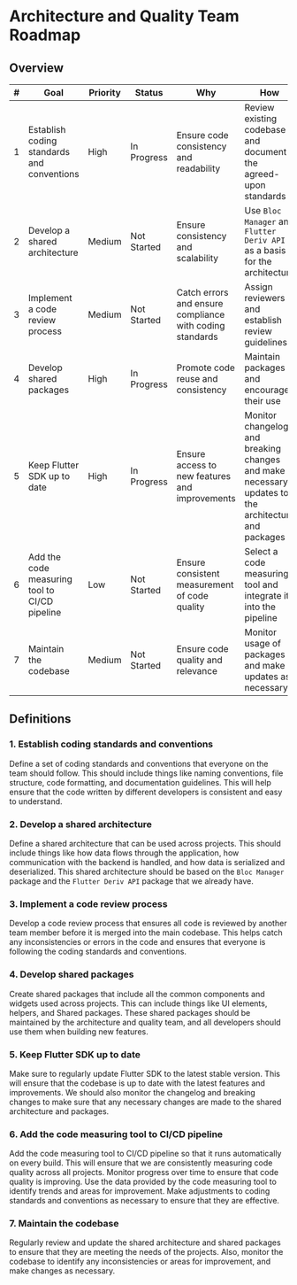 # Architecture and Quality Team Roadmap

## Overview

| # | Goal | Priority | Status | Why | How |
| --- | --- | --- | --- | --- | --- |
| 1 | Establish coding standards and conventions | High | In Progress | Ensure code consistency and readability | Review existing codebase and document the agreed-upon standards |
| 2 | Develop a shared architecture | Medium | Not Started | Ensure consistency and scalability | Use `Bloc Manager` and `Flutter Deriv API` as a basis for the architecture |
| 3 | Implement a code review process | Medium | Not Started | Catch errors and ensure compliance with coding standards | Assign reviewers and establish review guidelines |
| 4 | Develop shared packages | High | In Progress | Promote code reuse and consistency | Maintain packages and encourage their use |
| 5 | Keep Flutter SDK up to date | High | In Progress | Ensure access to new features and improvements | Monitor changelog and breaking changes and make necessary updates to the architecture and packages |
| 6 | Add the code measuring tool to CI/CD pipeline | Low | Not Started | Ensure consistent measurement of code quality | Select a code measuring tool and integrate it into the pipeline |
| 7 | Maintain the codebase | Medium | Not Started | Ensure code quality and relevance | Monitor usage of packages and make updates as necessary |

## Definitions

### 1. Establish coding standards and conventions

Define a set of coding standards and conventions that everyone on the team should follow. This should include things like naming conventions, file structure, code formatting, and documentation guidelines. This will help ensure that the code written by different developers is consistent and easy to understand.

### 2. Develop a shared architecture

Define a shared architecture that can be used across projects. This should include things like how data flows through the application, how communication with the backend is handled, and how data is serialized and deserialized. This shared architecture should be based on the `Bloc Manager` package and the `Flutter Deriv API` package that we already have.

### 3. Implement a code review process

Develop a code review process that ensures all code is reviewed by another team member before it is merged into the main codebase. This helps catch any inconsistencies or errors in the code and ensures that everyone is following the coding standards and conventions.

### 4. Develop shared packages

Create shared packages that include all the common components and widgets used across projects. This can include things like UI elements, helpers, and Shared packages. These shared packages should be maintained by the architecture and quality team, and all developers should use them when building new features.

### 5. Keep Flutter SDK up to date

Make sure to regularly update Flutter SDK to the latest stable version. This will ensure that the codebase is up to date with the latest features and improvements. We should also monitor the changelog and breaking changes to make sure that any necessary changes are made to the shared architecture and packages.

### 6. Add the code measuring tool to CI/CD pipeline

Add the code measuring tool to CI/CD pipeline so that it runs automatically on every build. This will ensure that we are consistently measuring code quality across all projects. Monitor progress over time to ensure that code quality is improving. Use the data provided by the code measuring tool to identify trends and areas for improvement. Make adjustments to coding standards and conventions as necessary to ensure that they are effective.

### 7. Maintain the codebase

Regularly review and update the shared architecture and shared packages to ensure that they are meeting the needs of the projects. Also, monitor the codebase to identify any inconsistencies or areas for improvement, and make changes as necessary.
